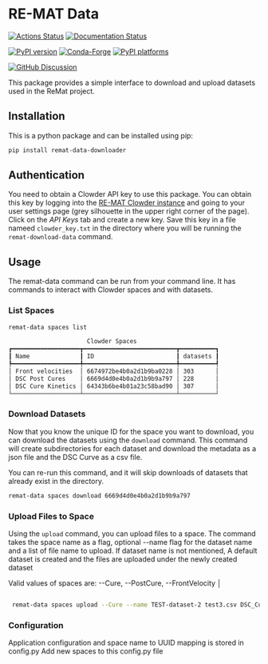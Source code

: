 # RE-MAT Data 

[![Actions Status][actions-badge]][actions-link]
[![Documentation Status][rtd-badge]][rtd-link]

[![PyPI version][pypi-version]][pypi-link]
[![Conda-Forge][conda-badge]][conda-link]
[![PyPI platforms][pypi-platforms]][pypi-link]

[![GitHub Discussion][github-discussions-badge]][github-discussions-link]

This package provides a simple interface to download and upload datasets used in the ReMat
project.

## Installation

This is a python package and can be installed using pip:

```bash
pip install remat-data-downloader
```

## Authentication

You need to obtain a Clowder API key to use this package. You can obtain this
key by logging into the
[RE-MAT Clowder instance](https://re-mat.clowder.ncsa.illinois.edu/) and going
to your user settings page (grey silhouette in the upper right corner of the
page). Click on the _API Keys_ tab and create a new key. Save this key in a file
nameed `clowder_key.txt` in the directory where you will be running the
`remat-download-data` command.

## Usage

The remat-data command can be run from your command line. It has
commands to interact with Clowder spaces and with datasets.

### List Spaces

```bash
remat-data spaces list

                      Clowder Spaces
┏━━━━━━━━━━━━━━━━━━━┳━━━━━━━━━━━━━━━━━━━━━━━━━━┳━━━━━━━━━━┓
┃ Name              ┃ ID                       ┃ datasets ┃
┡━━━━━━━━━━━━━━━━━━━╇━━━━━━━━━━━━━━━━━━━━━━━━━━╇━━━━━━━━━━┩
│ Front velocities  │ 6674972be4b0a2d1b9ba0228 │ 303      │
│ DSC Post Cures    │ 6669d4d0e4b0a2d1b9b9a797 │ 228      │
│ DSC Cure Kinetics │ 64343b6be4b01a23c58bad90 │ 307      │
└───────────────────┴──────────────────────────┴──────────┘

```

### Download Datasets

Now that you know the unique ID for the space you want to download, you can
download the datasets using the `download` command. This command will create
subdirectories for each dataset and download the metadata as a json file and the
DSC Curve as a csv file.

You can re-run this command, and it will skip downloads of datasets that already
exist in the directory.

```bash
remat-data spaces download 6669d4d0e4b0a2d1b9b9a797
```


### Upload Files to Space

Using the `upload` command, you can upload files to a space. The command takes
the space name as a flag, optional --name flag for the dataset name and a list of file name to upload. If dataset name is not mentioned, A default dataset is created and the files are uploaded under the newly created dataset

Valid values of spaces are: --Cure, --PostCure, --FrontVelocity                                                                                                                         │

```bash

 remat-data spaces upload --Cure --name TEST-dataset-2 test3.csv DSC_Curve.csv  
```

### Configuration
Application configuration and space name to UUID mapping is stored in config.py
Add new spaces to this config.py file

<!-- SPHINX-START -->

<!-- prettier-ignore-start -->
[actions-badge]:            https://github.com/re-mat/remat-data-downloader/workflows/CI/badge.svg
[actions-link]:             https://github.com/re-mat/remat-data-downloader/actions
[conda-badge]:              https://img.shields.io/conda/vn/conda-forge/remat-data-downloader
[conda-link]:               https://github.com/conda-forge/remat-data-downloader-feedstock
[github-discussions-badge]: https://img.shields.io/static/v1?label=Discussions&message=Ask&color=blue&logo=github
[github-discussions-link]:  https://github.com/re-mat/remat-data-downloader/discussions
[pypi-link]:                https://pypi.org/project/remat-data-downloader/
[pypi-platforms]:           https://img.shields.io/pypi/pyversions/remat-data-downloader
[pypi-version]:             https://img.shields.io/pypi/v/remat-data-downloader
[rtd-badge]:                https://readthedocs.org/projects/remat-data-downloader/badge/?version=latest
[rtd-link]:                 https://remat-data-downloader.readthedocs.io/en/latest/?badge=latest

<!-- prettier-ignore-end -->
